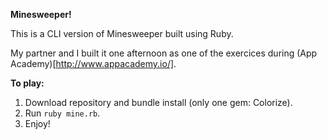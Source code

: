 **Minesweeper!**  

This is a CLI version of Minesweeper built using Ruby.  

My partner and I built it one afternoon as one of the exercices during (App Academy)[http://www.appacademy.io/].  

**To play:**  
1. Download repository and bundle install (only one gem: Colorize).  
2. Run ``ruby mine.rb``.  
3. Enjoy!
